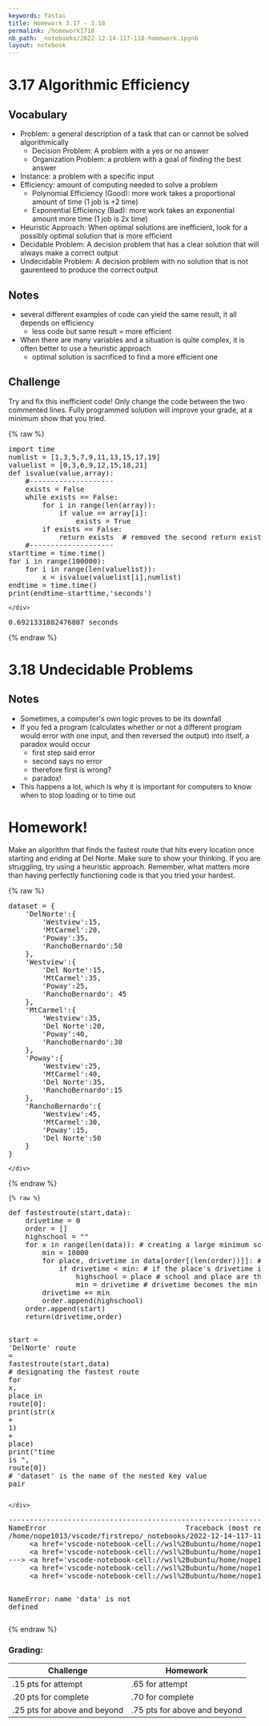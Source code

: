 ```yaml
---
keywords: fastai
title: Homework 3.17 - 3.18
permalink: /homework1718
nb_path: _notebooks/2022-12-14-117-118-homework.ipynb
layout: notebook
---
```


<!--
#################################################
### THIS FILE WAS AUTOGENERATED! DO NOT EDIT! ###
#################################################
# file to edit: _notebooks/2022-12-14-117-118-homework.ipynb
-->

<div class="container" id="notebook-container">
        
<div class="cell border-box-sizing text_cell rendered"><div class="inner_cell">
<div class="text_cell_render border-box-sizing rendered_html">
<h1 id="3.17-Algorithmic-Efficiency">3.17 Algorithmic Efficiency<a class="anchor-link" href="#3.17-Algorithmic-Efficiency"> </a></h1>
</div>
</div>
</div>
<div class="cell border-box-sizing text_cell rendered"><div class="inner_cell">
<div class="text_cell_render border-box-sizing rendered_html">
<h2 id="Vocabulary">Vocabulary<a class="anchor-link" href="#Vocabulary"> </a></h2><ul>
<li>Problem: a general description of a task that can or cannot be solved algorithmically<ul>
<li>Decision Problem: A problem with a yes or no answer</li>
<li>Organization Problem: a problem with a goal of finding the best answer</li>
</ul>
</li>
<li>Instance: a problem with a specific input</li>
<li>Efficiency: amount of computing needed to solve a problem<ul>
<li>Polynomial Efficiency (Good): more work takes a proportional amount of time (1 job is +2 time)</li>
<li>Exponential Efficiency (Bad): more work takes an exponential amount more time (1 job is 2x time)</li>
</ul>
</li>
<li>Heuristic Approach: When optimal solutions are inefficient, look for a possibly optimal solution that is more efficient</li>
<li>Decidable Problem: A decision problem that has a clear solution that will always make a correct output</li>
<li>Undecidable Problem: A decision problem with no solution that is not gaurenteed to produce the correct output</li>
</ul>

</div>
</div>
</div>
<div class="cell border-box-sizing text_cell rendered"><div class="inner_cell">
<div class="text_cell_render border-box-sizing rendered_html">
<h2 id="Notes">Notes<a class="anchor-link" href="#Notes"> </a></h2><ul>
<li>several different examples of code can yield the same result, it all depends on efficiency<ul>
<li>less code but same result = more efficient</li>
</ul>
</li>
<li>When there are many variables and a situation is quite complex, it is often better to use a heuristic approach<ul>
<li>optimal solution is sacrificed to find a more efficient one</li>
</ul>
</li>
</ul>

</div>
</div>
</div>
<div class="cell border-box-sizing text_cell rendered"><div class="inner_cell">
<div class="text_cell_render border-box-sizing rendered_html">
<h2 id="Challenge">Challenge<a class="anchor-link" href="#Challenge"> </a></h2><p>Try and fix this inefficient code!
Only change the code between the two commented lines.
Fully programmed solution will improve your grade, at a minimum show that you tried.</p>

</div>
</div>
</div>
    {% raw %}
    
<div class="cell border-box-sizing code_cell rendered">
<div class="input">

<div class="inner_cell">
    <div class="input_area">
<div class=" highlight hl-ipython3"><pre><span></span><span class="kn">import</span> <span class="nn">time</span>
<span class="n">numlist</span> <span class="o">=</span> <span class="p">[</span><span class="mi">1</span><span class="p">,</span><span class="mi">3</span><span class="p">,</span><span class="mi">5</span><span class="p">,</span><span class="mi">7</span><span class="p">,</span><span class="mi">9</span><span class="p">,</span><span class="mi">11</span><span class="p">,</span><span class="mi">13</span><span class="p">,</span><span class="mi">15</span><span class="p">,</span><span class="mi">17</span><span class="p">,</span><span class="mi">19</span><span class="p">]</span>
<span class="n">valuelist</span> <span class="o">=</span> <span class="p">[</span><span class="mi">0</span><span class="p">,</span><span class="mi">3</span><span class="p">,</span><span class="mi">6</span><span class="p">,</span><span class="mi">9</span><span class="p">,</span><span class="mi">12</span><span class="p">,</span><span class="mi">15</span><span class="p">,</span><span class="mi">18</span><span class="p">,</span><span class="mi">21</span><span class="p">]</span>
<span class="k">def</span> <span class="nf">isvalue</span><span class="p">(</span><span class="n">value</span><span class="p">,</span><span class="n">array</span><span class="p">):</span>
    <span class="c1">#--------------------</span>
    <span class="n">exists</span> <span class="o">=</span> <span class="kc">False</span>
    <span class="k">while</span> <span class="n">exists</span> <span class="o">==</span> <span class="kc">False</span><span class="p">:</span>
        <span class="k">for</span> <span class="n">i</span> <span class="ow">in</span> <span class="nb">range</span><span class="p">(</span><span class="nb">len</span><span class="p">(</span><span class="n">array</span><span class="p">)):</span>
            <span class="k">if</span> <span class="n">value</span> <span class="o">==</span> <span class="n">array</span><span class="p">[</span><span class="n">i</span><span class="p">]:</span>
                <span class="n">exists</span> <span class="o">=</span> <span class="kc">True</span>
        <span class="k">if</span> <span class="n">exists</span> <span class="o">==</span> <span class="kc">False</span><span class="p">:</span>
            <span class="k">return</span> <span class="n">exists</span>  <span class="c1"># removed the second return exists, it becomes much more efficient and takes much less time</span>
    <span class="c1">#--------------------</span>
<span class="n">starttime</span> <span class="o">=</span> <span class="n">time</span><span class="o">.</span><span class="n">time</span><span class="p">()</span>
<span class="k">for</span> <span class="n">i</span> <span class="ow">in</span> <span class="nb">range</span><span class="p">(</span><span class="mi">100000</span><span class="p">):</span>
    <span class="k">for</span> <span class="n">i</span> <span class="ow">in</span> <span class="nb">range</span><span class="p">(</span><span class="nb">len</span><span class="p">(</span><span class="n">valuelist</span><span class="p">)):</span>
        <span class="n">x</span> <span class="o">=</span> <span class="n">isvalue</span><span class="p">(</span><span class="n">valuelist</span><span class="p">[</span><span class="n">i</span><span class="p">],</span><span class="n">numlist</span><span class="p">)</span>
<span class="n">endtime</span> <span class="o">=</span> <span class="n">time</span><span class="o">.</span><span class="n">time</span><span class="p">()</span>
<span class="nb">print</span><span class="p">(</span><span class="n">endtime</span><span class="o">-</span><span class="n">starttime</span><span class="p">,</span><span class="s1">&#39;seconds&#39;</span><span class="p">)</span> 
</pre></div>

    </div>
</div>
</div>

<div class="output_wrapper">
<div class="output">

<div class="output_area">

<div class="output_subarea output_stream output_stdout output_text">
<pre>0.6921331882476807 seconds
</pre>
</div>
</div>

</div>
</div>

</div>
    {% endraw %}

<div class="cell border-box-sizing text_cell rendered"><div class="inner_cell">
<div class="text_cell_render border-box-sizing rendered_html">
<h1 id="3.18-Undecidable-Problems">3.18 Undecidable Problems<a class="anchor-link" href="#3.18-Undecidable-Problems"> </a></h1>
</div>
</div>
</div>
<div class="cell border-box-sizing text_cell rendered"><div class="inner_cell">
<div class="text_cell_render border-box-sizing rendered_html">
<h2 id="Notes">Notes<a class="anchor-link" href="#Notes"> </a></h2><ul>
<li>Sometimes, a computer's own logic proves to be its downfall</li>
<li>If you fed a program (calculates whether or not a different program would error with one input, and then reversed the output) into itself, a paradox would occur<ul>
<li>first step said error</li>
<li>second says no error</li>
<li>therefore first is wrong?</li>
<li>paradox!</li>
</ul>
</li>
<li>This happens a lot, which is why it is important for computers to know when to stop loading or to time out</li>
</ul>

</div>
</div>
</div>
<div class="cell border-box-sizing text_cell rendered"><div class="inner_cell">
<div class="text_cell_render border-box-sizing rendered_html">
<h1 id="Homework!">Homework!<a class="anchor-link" href="#Homework!"> </a></h1><p>Make an algorithm that finds the fastest route that hits every location once starting and ending at Del Norte. Make sure to show your thinking. If you are struggling, try using a heuristic approach. Remember, what matters more than having perfectly functioning code is that you tried your hardest.</p>

</div>
</div>
</div>
    {% raw %}
    
<div class="cell border-box-sizing code_cell rendered">
<div class="input">

<div class="inner_cell">
    <div class="input_area">
<div class=" highlight hl-ipython3"><pre><span></span><span class="n">dataset</span> <span class="o">=</span> <span class="p">{</span>
    <span class="s1">&#39;DelNorte&#39;</span><span class="p">:{</span>
        <span class="s1">&#39;Westview&#39;</span><span class="p">:</span><span class="mi">15</span><span class="p">,</span>
        <span class="s1">&#39;MtCarmel&#39;</span><span class="p">:</span><span class="mi">20</span><span class="p">,</span>
        <span class="s1">&#39;Poway&#39;</span><span class="p">:</span><span class="mi">35</span><span class="p">,</span>
        <span class="s1">&#39;RanchoBernardo&#39;</span><span class="p">:</span><span class="mi">50</span>
    <span class="p">},</span>
    <span class="s1">&#39;Westview&#39;</span><span class="p">:{</span>
        <span class="s1">&#39;Del Norte&#39;</span><span class="p">:</span><span class="mi">15</span><span class="p">,</span>
        <span class="s1">&#39;MtCarmel&#39;</span><span class="p">:</span><span class="mi">35</span><span class="p">,</span>
        <span class="s1">&#39;Poway&#39;</span><span class="p">:</span><span class="mi">25</span><span class="p">,</span>
        <span class="s1">&#39;RanchoBernardo&#39;</span><span class="p">:</span> <span class="mi">45</span>
    <span class="p">},</span>
    <span class="s1">&#39;MtCarmel&#39;</span><span class="p">:{</span>
        <span class="s1">&#39;Westview&#39;</span><span class="p">:</span><span class="mi">35</span><span class="p">,</span>
        <span class="s1">&#39;Del Norte&#39;</span><span class="p">:</span><span class="mi">20</span><span class="p">,</span>
        <span class="s1">&#39;Poway&#39;</span><span class="p">:</span><span class="mi">40</span><span class="p">,</span>
        <span class="s1">&#39;RanchoBernardo&#39;</span><span class="p">:</span><span class="mi">30</span>
    <span class="p">},</span>
    <span class="s1">&#39;Poway&#39;</span><span class="p">:{</span>
        <span class="s1">&#39;Westview&#39;</span><span class="p">:</span><span class="mi">25</span><span class="p">,</span>
        <span class="s1">&#39;MtCarmel&#39;</span><span class="p">:</span><span class="mi">40</span><span class="p">,</span>
        <span class="s1">&#39;Del Norte&#39;</span><span class="p">:</span><span class="mi">35</span><span class="p">,</span>
        <span class="s1">&#39;RanchoBernardo&#39;</span><span class="p">:</span><span class="mi">15</span>
    <span class="p">},</span>
    <span class="s1">&#39;RanchoBernardo&#39;</span><span class="p">:{</span>
        <span class="s1">&#39;Westview&#39;</span><span class="p">:</span><span class="mi">45</span><span class="p">,</span>
        <span class="s1">&#39;MtCarmel&#39;</span><span class="p">:</span><span class="mi">30</span><span class="p">,</span>
        <span class="s1">&#39;Poway&#39;</span><span class="p">:</span><span class="mi">15</span><span class="p">,</span>
        <span class="s1">&#39;Del Norte&#39;</span><span class="p">:</span><span class="mi">50</span>
    <span class="p">}</span>
<span class="p">}</span>
</pre></div>

    </div>
</div>
</div>

</div>
    {% endraw %}

    {% raw %}
    
<div class="cell border-box-sizing code_cell rendered">
<div class="input">

<div class="inner_cell">
    <div class="input_area">
<div class=" highlight hl-ipython3"><pre><span></span><span class="k">def</span> <span class="nf">fastestroute</span><span class="p">(</span><span class="n">start</span><span class="p">,</span><span class="n">data</span><span class="p">):</span>
    <span class="n">drivetime</span> <span class="o">=</span> <span class="mi">0</span>
    <span class="n">order</span> <span class="o">=</span> <span class="p">[]</span>
    <span class="n">highschool</span> <span class="o">=</span> <span class="s2">&quot;&quot;</span>
    <span class="k">for</span> <span class="n">x</span> <span class="ow">in</span> <span class="nb">range</span><span class="p">(</span><span class="nb">len</span><span class="p">(</span><span class="n">data</span><span class="p">)):</span> <span class="c1"># creating a large minimum so that every other route is faster</span>
        <span class="nb">min</span> <span class="o">=</span> <span class="mi">10000</span> 
        <span class="k">for</span> <span class="n">place</span><span class="p">,</span> <span class="n">drivetime</span> <span class="ow">in</span> <span class="n">data</span><span class="p">[</span><span class="n">order</span><span class="p">[(</span><span class="nb">len</span><span class="p">(</span><span class="n">order</span><span class="p">))]]:</span> <span class="c1"># determining the drivetime</span>
            <span class="k">if</span> <span class="n">drivetime</span> <span class="o">&lt;</span> <span class="nb">min</span><span class="p">:</span> <span class="c1"># if the place&#39;s drivetime is less than the min, the new min becomes the drivetime so the fastest route is created</span>
                <span class="n">highschool</span> <span class="o">=</span> <span class="n">place</span> <span class="c1"># school and place are the same if the drivetime is less than min</span>
                <span class="nb">min</span> <span class="o">=</span> <span class="n">drivetime</span> <span class="c1"># drivetime becomes the min</span>
        <span class="n">drivetime</span> <span class="o">+=</span> <span class="nb">min</span> 
        <span class="n">order</span><span class="o">.</span><span class="n">append</span><span class="p">(</span><span class="n">highschool</span><span class="p">)</span>
    <span class="n">order</span><span class="o">.</span><span class="n">append</span><span class="p">(</span><span class="n">start</span><span class="p">)</span>
    <span class="k">return</span><span class="p">(</span><span class="n">drivetime</span><span class="p">,</span><span class="n">order</span><span class="p">)</span>
    
<span class="n">start</span> <span class="o">=</span> <span class="s1">&#39;DelNorte&#39;</span>
<span class="n">route</span> <span class="o">=</span> <span class="n">fastestroute</span><span class="p">(</span><span class="n">start</span><span class="p">,</span><span class="n">data</span><span class="p">)</span> <span class="c1"># designating the fastest route</span>
<span class="k">for</span> <span class="n">x</span><span class="p">,</span> <span class="n">place</span> <span class="ow">in</span> <span class="n">route</span><span class="p">[</span><span class="mi">0</span><span class="p">]:</span>
    <span class="nb">print</span><span class="p">(</span><span class="nb">str</span><span class="p">(</span><span class="n">x</span> <span class="o">+</span> <span class="mi">1</span><span class="p">)</span> <span class="o">+</span> <span class="n">place</span><span class="p">)</span>
    <span class="nb">print</span><span class="p">(</span><span class="s2">&quot;time is &quot;</span><span class="p">,</span> <span class="n">route</span><span class="p">[</span><span class="mi">0</span><span class="p">])</span>
<span class="c1"># &#39;dataset&#39; is the name of the nested key value pair</span>
</pre></div>

    </div>
</div>
</div>

<div class="output_wrapper">
<div class="output">

<div class="output_area">

<div class="output_subarea output_text output_error">
<pre>
<span class="ansi-red-fg">---------------------------------------------------------------------------</span>
<span class="ansi-red-fg">NameError</span>                                 Traceback (most recent call last)
<span class="ansi-green-intense-fg ansi-bold">/home/nope1013/vscode/firstrepo/_notebooks/2022-12-14-117-118-homework.ipynb Cell 11</span> in <span class="ansi-cyan-fg">&lt;cell line: 17&gt;</span><span class="ansi-blue-fg">()</span>
<span class="ansi-green-intense-fg ansi-bold">     &lt;a href=&#39;vscode-notebook-cell://wsl%2Bubuntu/home/nope1013/vscode/firstrepo/_notebooks/2022-12-14-117-118-homework.ipynb#X13sdnNjb2RlLXJlbW90ZQ%3D%3D?line=13&#39;&gt;14&lt;/a&gt;</span>     return(drivetime,order)
<span class="ansi-green-intense-fg ansi-bold">     &lt;a href=&#39;vscode-notebook-cell://wsl%2Bubuntu/home/nope1013/vscode/firstrepo/_notebooks/2022-12-14-117-118-homework.ipynb#X13sdnNjb2RlLXJlbW90ZQ%3D%3D?line=15&#39;&gt;16&lt;/a&gt;</span> start = &#39;DelNorte&#39;
<span class="ansi-green-fg">---&gt; &lt;a href=&#39;vscode-notebook-cell://wsl%2Bubuntu/home/nope1013/vscode/firstrepo/_notebooks/2022-12-14-117-118-homework.ipynb#X13sdnNjb2RlLXJlbW90ZQ%3D%3D?line=16&#39;&gt;17&lt;/a&gt;</span> route = fastestroute(start,data) # designating the fastest route
<span class="ansi-green-intense-fg ansi-bold">     &lt;a href=&#39;vscode-notebook-cell://wsl%2Bubuntu/home/nope1013/vscode/firstrepo/_notebooks/2022-12-14-117-118-homework.ipynb#X13sdnNjb2RlLXJlbW90ZQ%3D%3D?line=17&#39;&gt;18&lt;/a&gt;</span> for x, place in route[0]:
<span class="ansi-green-intense-fg ansi-bold">     &lt;a href=&#39;vscode-notebook-cell://wsl%2Bubuntu/home/nope1013/vscode/firstrepo/_notebooks/2022-12-14-117-118-homework.ipynb#X13sdnNjb2RlLXJlbW90ZQ%3D%3D?line=18&#39;&gt;19&lt;/a&gt;</span>     print(str(x + 1) + place)

<span class="ansi-red-fg">NameError</span>: name &#39;data&#39; is not defined</pre>
</div>
</div>

</div>
</div>

</div>
    {% endraw %}

<div class="cell border-box-sizing text_cell rendered"><div class="inner_cell">
<div class="text_cell_render border-box-sizing rendered_html">
<h3 id="Grading:">Grading:<a class="anchor-link" href="#Grading:"> </a></h3><table>
<thead><tr>
<th>Challenge</th>
<th>Homework</th>
</tr>
</thead>
<tbody>
<tr>
<td>.15 pts for attempt</td>
<td>.65 for attempt</td>
</tr>
<tr>
<td>.20 pts for complete</td>
<td>.70 for complete</td>
</tr>
<tr>
<td>.25 pts for above and beyond</td>
<td>.75 pts for above and beyond</td>
</tr>
</tbody>
</table>

</div>
</div>
</div>
</div>
 

